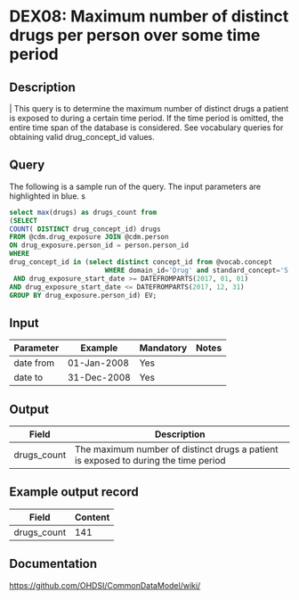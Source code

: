 <!---
Group:drug exposure
Name:DEX08 Maximum number of distinct drugs per person over some time period
Author:Patrick Ryan
CDM Version: 5.3
-->

# DEX08: Maximum number of distinct drugs per person over some time period

## Description
| This query is to determine the maximum number of distinct drugs a patient is exposed to during a certain time period. If the time period is omitted, the entire time span of the database is considered. See  vocabulary queries for obtaining valid drug_concept_id values.

## Query
The following is a sample run of the query. The input parameters are highlighted in  blue. s

```sql
select max(drugs) as drugs_count from
(SELECT
COUNT( DISTINCT drug_concept_id) drugs
FROM @cdm.drug_exposure JOIN @cdm.person
ON drug_exposure.person_id = person.person_id
WHERE
drug_concept_id in (select distinct concept_id from @vocab.concept
                        WHERE domain_id='Drug' and standard_concept='S')
 AND drug_exposure_start_date >= DATEFROMPARTS(2017, 01, 01)
AND drug_exposure_start_date <= DATEFROMPARTS(2017, 12, 31)
GROUP BY drug_exposure.person_id) EV;
```

## Input

|  Parameter |  Example |  Mandatory |  Notes |
| --- | --- | --- | --- |
| date from | 01-Jan-2008 | Yes |   |
| date to | 31-Dec-2008 | Yes |   |


## Output

|  Field |  Description |
| --- | --- |
| drugs_count | The maximum number of distinct drugs a patient is exposed to during the time period |

## Example output record

|  Field |  Content |
| --- | --- |
| drugs_count | 141 |

## Documentation
https://github.com/OHDSI/CommonDataModel/wiki/
